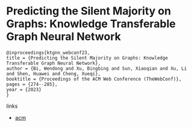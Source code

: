 # Predicting the Silent Majority on Graphs: Knowledge Transferable Graph Neural Network

```
@inproceedings{ktgnn_webconf23,
title = {Predicting the Silent Majority on Graphs: Knowledge Transferable Graph Neural Network},
author = {Bi, Wendong and Xu, Bingbing and Sun, Xiaoqian and Xu, Li and Shen, Huawei and Cheng, Xueqi},
booktitle = {Proceedings of the ACM Web Conference (TheWebConf)},
pages = {274--285},
year = {2023}
}
```

links
- [acm](https://dl.acm.org/doi/10.1145/3543507.3583287)
